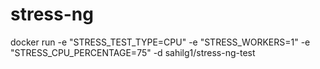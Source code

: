 # stress-ng

docker run -e "STRESS_TEST_TYPE=CPU" -e "STRESS_WORKERS=1" -e "STRESS_CPU_PERCENTAGE=75" -d sahilg1/stress-ng-test
